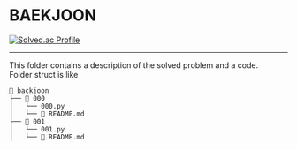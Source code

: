 # BAEKJOON
[![Solved.ac Profile](http://mazassumnida.wtf/api/v2/generate_badge?boj=ksp317)](https://solved.ac/ksp317/)
<hr>
This folder contains a description of the solved problem and a code.

<br>
Folder struct is like

```
📂 backjoon  
├── 📂 000  
│   └── 000.py
│   └── 📄 README.md 
├── 📂 001  
│   └── 001.py
│   └── 📄 README.md   
```
